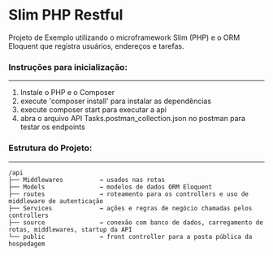 # Slim PHP Restful
Projeto de Exemplo utilizando o microframework Slim (PHP) e o ORM Eloquent que registra usuários, endereços e tarefas.

### Instruções para inicialização:
---
1. Instale o PHP e o Composer
2. execute  'composer install' para instalar as dependências
3. execute composer start para executar a api
4. abra o arquivo API Tasks.postman_collection.json no postman para testar os endpoints

### Estrutura do Projeto:
---
```plaintext
/api
├── Middlewares          → usados nas rotas
├── Models               → modelos de dados ORM Eloquent
├── routes               → roteamento para os controllers e uso de middleware de autenticação
├── Services             → ações e regras de negócio chamadas pelos controllers
├── source               → conexão com banco de dados, carregamento de rotas, middlewares, startup da API
└── public               → front controller para a pasta pública da hospedagem
```
